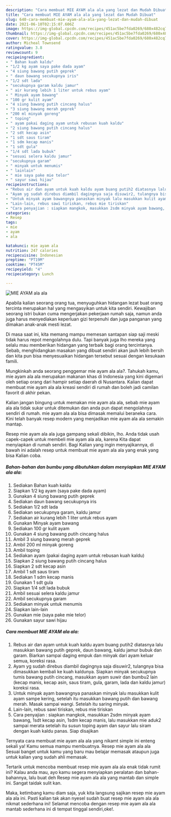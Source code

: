 ```yaml
---
description: "Cara membuat MIE AYAM ala ala yang lezat dan Mudah Dibuat"
title: "Cara membuat MIE AYAM ala ala yang lezat dan Mudah Dibuat"
slug: 640-cara-membuat-mie-ayam-ala-ala-yang-lezat-dan-mudah-dibuat
date: 2021-06-10T02:15:07.606Z
image: https://img-global.cpcdn.com/recipes/451ac5be7fda0269/680x482cq70/mie-ayam-ala-ala-foto-resep-utama.jpg
thumbnail: https://img-global.cpcdn.com/recipes/451ac5be7fda0269/680x482cq70/mie-ayam-ala-ala-foto-resep-utama.jpg
cover: https://img-global.cpcdn.com/recipes/451ac5be7fda0269/680x482cq70/mie-ayam-ala-ala-foto-resep-utama.jpg
author: Micheal Townsend
ratingvalue: 3.8
reviewcount: 9
recipeingredient:
- " Bahan kuah kaldu"
- "1/2 kg ayam saya pake dada ayam"
- "4 siung bawang putih geprek"
- " daun bawang secukupnya iris"
- "1/2 sdt lada"
- "secukupnya garam kaldu jamur"
- " air kurang lebih 1 liter untuk rebus ayam"
- " Minyak ayam bawang"
- "100 gr kulit ayam"
- "4 siung bawang putih cincang halus"
- "3 siung bawang merah geprek"
- "200 ml minyak goreng"
- " toping"
- " ayam pakai daging ayam untuk rebusan kuah kaldu"
- "2 siung bawang putih cincang halus"
- "2 sdt kecap asin"
- "1 sdt saus tiram"
- "1 sdm kecap manis"
- "1 sdt gula"
- "1/4 sdt lada bubuk"
- "sesuai selera kaldu jamur"
- "secukupnya garam"
- " minyak untuk menumis"
- " lainlain"
- " mie saya pake mie telor"
- " sayur sawi hijau"
recipeinstructions:
- "Rebus air dan ayam untuk kuah kaldu ayam buang putih2 diatasnya lalu masukkan bawang putih geprek, daun bawang, kaldu jamur bubuk dan garam. Biarkan sampai daging empuk dan minyak dari ayam keluar semua, koreksi rasa."
- "Ayam yg sudah direbus diambil dagingnya saja disuwir2, tulangnya bisa dimasukkan kembali ke kuah kaldunya. Siapkan minyak secukupnya tumis bawang putih cincang, masukkan ayam suwir dan bumbu2 lain (kecap manis, kecap asin, saus tiram, gula, garam, lada dan kaldu jamur) koreksi rasa."
- "Untuk minyak ayam bawangnya panaskan minyak lalu masukkan kulit ayam sampe kering, setelah itu masukkan bawang putih dan bawang merah. Masak sampai wangi. Setelah itu saring minyak."
- "Lain-lain, rebus sawi tiriskan, rebus mie tiriskan"
- "Cara penyajian : siapkan mangkok, masukkan 2sdm minyak ayam bawang, 1sdt kecap asin, 1sdm kecap manis, lalu masukkan mie aduk2 sampai merata setelah itu susun toping ayam dan sayur lalu siram dengan kuah kaldu panas. Siap disajikan"
categories:
- Resep
tags:
- mie
- ayam
- ala

katakunci: mie ayam ala 
nutrition: 247 calories
recipecuisine: Indonesian
preptime: "PT19M"
cooktime: "PT45M"
recipeyield: "4"
recipecategory: Lunch

---
```



![MIE AYAM ala ala](https://img-global.cpcdn.com/recipes/451ac5be7fda0269/680x482cq70/mie-ayam-ala-ala-foto-resep-utama.jpg)

Apabila kalian seorang orang tua, menyuguhkan hidangan lezat buat orang tercinta merupakan hal yang mengasyikan untuk kita sendiri. Kewajiban seorang istri bukan cuma mengerjakan pekerjaan rumah saja, namun anda juga harus menyediakan keperluan gizi terpenuhi dan juga panganan yang dimakan anak-anak mesti lezat.

Di masa  saat ini, kita memang mampu memesan santapan siap saji meski tidak harus repot mengolahnya dulu. Tapi banyak juga lho mereka yang selalu mau memberikan hidangan yang terbaik bagi orang tercintanya. Sebab, menghidangkan masakan yang dibuat sendiri akan jauh lebih bersih dan kita pun bisa menyesuaikan hidangan tersebut sesuai dengan kesukaan famili. 



Mungkinkah anda seorang penggemar mie ayam ala ala?. Tahukah kamu, mie ayam ala ala merupakan makanan khas di Indonesia yang kini digemari oleh setiap orang dari hampir setiap daerah di Nusantara. Kalian dapat membuat mie ayam ala ala kreasi sendiri di rumah dan boleh jadi camilan favorit di akhir pekan.

Kalian jangan bingung untuk memakan mie ayam ala ala, sebab mie ayam ala ala tidak sukar untuk ditemukan dan anda pun dapat mengolahnya sendiri di rumah. mie ayam ala ala bisa dimasak memalui beraneka cara. Kini telah banyak resep modern yang menjadikan mie ayam ala ala semakin mantap.

Resep mie ayam ala ala juga gampang sekali dibikin, lho. Anda tidak usah capek-capek untuk membeli mie ayam ala ala, karena Kita dapat menyiapkan di rumah sendiri. Bagi Kalian yang ingin menyajikannya, di bawah ini adalah resep untuk membuat mie ayam ala ala yang enak yang bisa Kalian coba.

<!--inarticleads1-->

##### Bahan-bahan dan bumbu yang dibutuhkan dalam menyiapkan MIE AYAM ala ala:

1. Sediakan  Bahan kuah kaldu
1. Siapkan 1/2 kg ayam (saya pake dada ayam)
1. Gunakan 4 siung bawang putih geprek
1. Sediakan  daun bawang secukupnya iris
1. Sediakan 1/2 sdt lada
1. Sediakan secukupnya garam, kaldu jamur
1. Sediakan  air kurang lebih 1 liter untuk rebus ayam
1. Gunakan  Minyak ayam bawang
1. Sediakan 100 gr kulit ayam
1. Gunakan 4 siung bawang putih cincang halus
1. Ambil 3 siung bawang merah geprek
1. Ambil 200 ml minyak goreng
1. Ambil  toping
1. Sediakan  ayam (pakai daging ayam untuk rebusan kuah kaldu)
1. Siapkan 2 siung bawang putih cincang halus
1. Siapkan 2 sdt kecap asin
1. Ambil 1 sdt saus tiram
1. Sediakan 1 sdm kecap manis
1. Gunakan 1 sdt gula
1. Siapkan 1/4 sdt lada bubuk
1. Ambil sesuai selera kaldu jamur
1. Ambil secukupnya garam
1. Sediakan  minyak untuk menumis
1. Siapkan  lain-lain
1. Gunakan  mie (saya pake mie telor)
1. Gunakan  sayur sawi hijau




<!--inarticleads2-->

##### Cara membuat MIE AYAM ala ala:

1. Rebus air dan ayam untuk kuah kaldu ayam buang putih2 diatasnya lalu masukkan bawang putih geprek, daun bawang, kaldu jamur bubuk dan garam. Biarkan sampai daging empuk dan minyak dari ayam keluar semua, koreksi rasa.
1. Ayam yg sudah direbus diambil dagingnya saja disuwir2, tulangnya bisa dimasukkan kembali ke kuah kaldunya. Siapkan minyak secukupnya tumis bawang putih cincang, masukkan ayam suwir dan bumbu2 lain (kecap manis, kecap asin, saus tiram, gula, garam, lada dan kaldu jamur) koreksi rasa.
1. Untuk minyak ayam bawangnya panaskan minyak lalu masukkan kulit ayam sampe kering, setelah itu masukkan bawang putih dan bawang merah. Masak sampai wangi. Setelah itu saring minyak.
1. Lain-lain, rebus sawi tiriskan, rebus mie tiriskan
1. Cara penyajian : siapkan mangkok, masukkan 2sdm minyak ayam bawang, 1sdt kecap asin, 1sdm kecap manis, lalu masukkan mie aduk2 sampai merata setelah itu susun toping ayam dan sayur lalu siram dengan kuah kaldu panas. Siap disajikan




Ternyata cara membuat mie ayam ala ala yang nikamt simple ini enteng sekali ya! Kamu semua mampu membuatnya. Resep mie ayam ala ala Sesuai banget untuk kamu yang baru mau belajar memasak ataupun juga untuk kalian yang sudah ahli memasak.

Tertarik untuk mencoba membuat resep mie ayam ala ala enak tidak rumit ini? Kalau anda mau, ayo kamu segera menyiapkan peralatan dan bahan-bahannya, lalu buat deh Resep mie ayam ala ala yang mantab dan simple ini. Sangat taidak sulit kan. 

Maka, ketimbang kamu diam saja, yuk kita langsung sajikan resep mie ayam ala ala ini. Pasti kalian tak akan nyesel sudah buat resep mie ayam ala ala nikmat sederhana ini! Selamat mencoba dengan resep mie ayam ala ala mantab sederhana ini di tempat tinggal sendiri,oke!.

